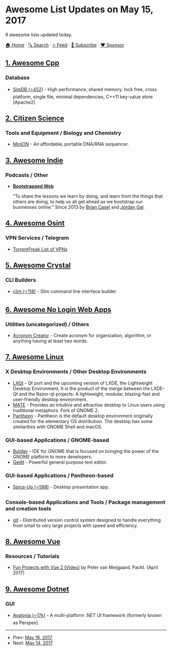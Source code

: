 # Awesome List Updates on May 15, 2017

9 awesome lists updated today.

[🏠 Home](/README.md) · [🔍 Search](https://www.trackawesomelist.com/search/) · [🔥 Feed](https://www.trackawesomelist.com/rss.xml) · [📮 Subscribe](https://trackawesomelist.us17.list-manage.com/subscribe?u=d2f0117aa829c83a63ec63c2f&id=36a103854c) · [❤️  Sponsor](https://github.com/sponsors/theowenyoung)



## [1. Awesome Cpp](/content/fffaraz/awesome-cpp/README.md)

### Database

*   [SimDB (⭐452)](https://github.com/LiveAsynchronousVisualizedArchitecture/simdb) - High performance, shared memory, lock free, cross platform, single file, minimal dependencies, C++11 key-value store \[Apache2]

## [2. Citizen Science](/content/dylanrees/citizen-science/README.md)

### Tools and Equipment / Biology and Chemistry

*   [MinION](https://nanoporetech.com/products/minion) - An affordable, portable DNA/RNA sequencer.

## [3. Awesome Indie](/content/mezod/awesome-indie/README.md)

### Podcasts / Other

*   **[Bootstrapped Web](http://bootstrappedweb.com)**

    "To share the lessons we learn by doing, and learn from the things that others are doing, to help us all get ahead as we bootstrap our businesses online." Since 2013 by [Brian Casel](https://twitter.com/CasJam) and [Jordan Gal](https://twitter.com/JordanGal).

## [4. Awesome Osint](/content/jivoi/awesome-osint/README.md)

### VPN Services / Telegram

*   [TorrentFreak List of VPNs](https://torrentfreak.com/vpn-services-anonymous-review-2017-170304/)

## [5. Awesome Crystal](/content/veelenga/awesome-crystal/README.md)

### CLI Builders

*   [clim (⭐118)](https://github.com/at-grandpa/clim) - Slim command line interface builder

## [6. Awesome No Login Web Apps](/content/aviaryan/awesome-no-login-web-apps/README.md)

### Utilities (uncategorized) / Others

*   [Acronym Creator](http://acronymcreator.net/) - Create acronym for organization, algorithm, or anything having at least two words.

## [7. Awesome Linux](/content/inputsh/awesome-linux/README.md)

### X Desktop Environments / Other Desktop Environments

*   [LXQt](http://lxqt.org/) - Qt port and the upcoming version of LXDE, the Lightweight Desktop Environment. It is the product of the merge between the LXDE-Qt and the Razor-qt projects: A lightweight, modular, blazing-fast and user-friendly desktop environment.
*   [MATE](http://www.mate-desktop.org/) - Provides an intuitive and attractive desktop to Linux users using traditional metaphors. Fork of GNOME 2.
*   [Pantheon](https://elementary.io) - Pantheon is the default desktop environment originally created for the elementary OS distribution. The desktop has some similarities with GNOME Shell and macOS.

### GUI-based Applications / GNOME-based

*   [Builder](https://wiki.gnome.org/Apps/Builder) - IDE for GNOME that is focused on bringing the power of the GNOME platform to more developers.
*   [Gedit](https://wiki.gnome.org/Apps/Gedit) - Powerful general purpose text editor.

### GUI-based Applications / Pantheon-based

*   [Spice-Up (⭐588)](https://github.com/Philip-Scott/Spice-up) - Desktop presentation app.

### Console-based Applications and Tools / Package management and creation tools

*   [git](https://git-scm.com/) - Distributed version control system designed to handle everything from small to very large projects with speed and efficiency.

## [8. Awesome Vue](/content/vuejs/awesome-vue/README.md)

### Resources / Tutorials

*   [Fun Projects with Vue 2 (Video)](https://www.packtpub.com/web-development/fun-projects-vue-2-video) by Peter van Meijgaard, Packt. (April 2017)

## [9. Awesome Dotnet](/content/quozd/awesome-dotnet/README.md)

### GUI

*   [Avalonia (⭐17k)](https://github.com/AvaloniaUI/Avalonia) - A multi-platform .NET UI framework (formerly known as Perspex).

---

- Prev: [May 16, 2017](/content/2017/05/16/README.md)
- Next: [May 14, 2017](/content/2017/05/14/README.md)